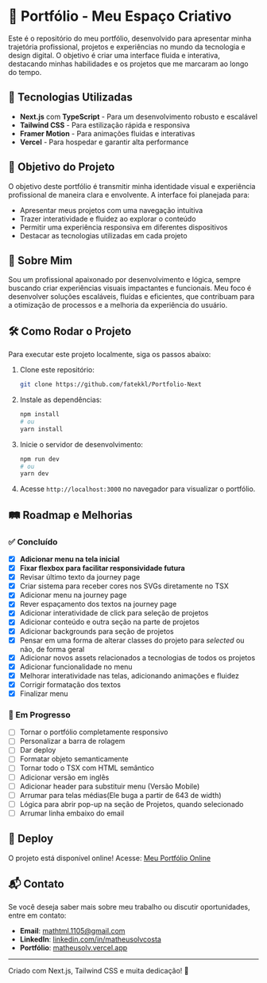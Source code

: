 # 🌟 Portfólio - Meu Espaço Criativo

Este é o repositório do meu portfólio, desenvolvido para apresentar minha trajetória profissional, projetos e experiências no mundo da tecnologia e design digital. O objetivo é criar uma interface fluida e interativa, destacando minhas habilidades e os projetos que me marcaram ao longo do tempo.

## 🚀 Tecnologias Utilizadas

- **Next.js** com **TypeScript** - Para um desenvolvimento robusto e escalável
- **Tailwind CSS** - Para estilização rápida e responsiva
- **Framer Motion** - Para animações fluidas e interativas
- **Vercel** - Para hospedar e garantir alta performance

## 🎯 Objetivo do Projeto

O objetivo deste portfólio é transmitir minha identidade visual e experiência profissional de maneira clara e envolvente. A interface foi planejada para:

- Apresentar meus projetos com uma navegação intuitiva
- Trazer interatividade e fluidez ao explorar o conteúdo
- Permitir uma experiência responsiva em diferentes dispositivos
- Destacar as tecnologias utilizadas em cada projeto

## 📖 Sobre Mim

Sou um profissional apaixonado por desenvolvimento e lógica, sempre buscando criar experiências visuais impactantes e funcionais. Meu foco é desenvolver soluções escaláveis, fluídas e eficientes, que contribuam para a otimização de processos e a melhoria da experiência do usuário.

## 🛠️ Como Rodar o Projeto

Para executar este projeto localmente, siga os passos abaixo:

1. Clone este repositório:

   ```bash
   git clone https://github.com/fatekkl/Portfolio-Next
   ```

2. Instale as dependências:

   ```bash
   npm install
   # ou
   yarn install
   ```

3. Inicie o servidor de desenvolvimento:

   ```bash
   npm run dev
   # ou
   yarn dev
   ```

4. Acesse `http://localhost:3000` no navegador para visualizar o portfólio.

## 🛤️ Roadmap e Melhorias

### ✅ Concluído

- [x] **Adicionar menu na tela inicial**
- [x] **Fixar flexbox para facilitar responsividade futura**
- [x] Revisar último texto da journey page
- [x] Criar sistema para receber cores nos SVGs diretamente no TSX
- [x] Adicionar menu na journey page
- [x] Rever espaçamento dos textos na journey page
- [x] Adicionar interatividade de click para seleção de projetos
- [x] Adicionar conteúdo e outra seção na parte de projetos
- [x] Adicionar backgrounds para seção de projetos
- [x] Pensar em uma forma de alterar classes do projeto para _selected_ ou não, de forma geral
- [x] Adicionar novos assets relacionados a tecnologias de todos os projetos
- [x] Adicionar funcionalidade no menu
- [x] Melhorar interatividade nas telas, adicionando animações e fluidez
- [x] Corrigir formatação dos textos
- [x] Finalizar menu

### 🔧 Em Progresso

- [ ] Tornar o portfólio completamente responsivo
- [ ] Personalizar a barra de rolagem
- [ ] Dar deploy
- [ ] Formatar objeto semanticamente
- [ ] Tornar todo o TSX com HTML semântico
- [ ] Adicionar versão em inglês
- [ ] Adicionar header para substituir menu (Versão Mobile)
- [ ] Arrumar para telas médias(Ele buga a partir de 643 de width)
- [ ] Lógica para abrir pop-up na seção de Projetos, quando selecionado
- [ ] Arrumar linha embaixo do email

## 📡 Deploy

O projeto está disponível online! Acesse:
[Meu Portfólio Online](https://matheusolv.vercel.app/)

## 📬 Contato

Se você deseja saber mais sobre meu trabalho ou discutir oportunidades, entre em contato:

- **Email**: [mathtml.1105@gmail.com](mailto:mathtml.1105@gmail.com)
- **LinkedIn**: [linkedin.com/in/matheusolvcosta](https://linkedin.com/in/matheusolvcosta)
- **Portfólio**: [matheusolv.vercel.app](https://matheusolv.vercel.app/)

---

Criado com Next.js, Tailwind CSS e muita dedicação! 🚀
